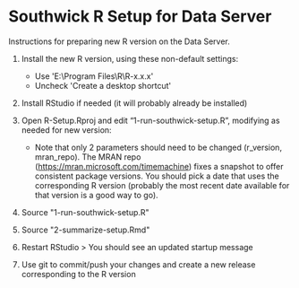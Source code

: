 # Southwick R Setup for Data Server

Instructions for preparing new R version on the Data Server.

1. Install the new R version, using these non-default settings:
   + Use 'E:\Program Files\R\R-x.x.x'
   + Uncheck 'Create a desktop shortcut'
   
3. Install RStudio if needed (it will probably already be installed)

4. Open R-Setup.Rproj and edit “1-run-southwick-setup.R”, modifying as needed for new version:
   + Note that only 2 parameters should need to be changed (r_version, mran_repo). 
     The MRAN repo (https://mran.microsoft.com/timemachine) fixes a snapshot to offer 
     consistent package versions. You should pick a date that uses the corresponding 
     R version (probably the most recent date available for that version is a good way to go). 

5. Source "1-run-southwick-setup.R"

6. Source "2-summarize-setup.Rmd"

7. Restart RStudio > You should see an updated startup message

8. Use git to commit/push your changes and create a new release corresponding to the R version
